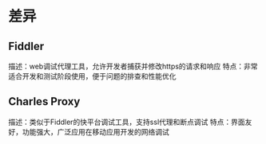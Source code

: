 # 差异

## Fiddler
描述：web调试代理工具，允许开发者捕获并修改https的请求和响应
特点：非常适合开发和测试阶段使用，便于问题的排查和性能优化

## Charles Proxy
描述：类似于Fiddler的快平台调试工具，支持ssl代理和断点调试
特点：界面友好，功能强大，广泛应用在移动应用开发的网络调试


